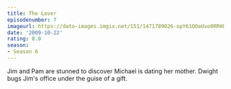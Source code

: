 ```yaml
---
title: The Lover
episodenumber: 7
imageurl: https://dato-images.imgix.net/151/1471789026-opY61OOaUvo0RRHLz1oRlSTgaH3.jpg?ixlib=rb-1.1.0&ch=DPR%2CWidth&auto=compress%2Cformat
date: '2009-10-22'
rating: 8.0
season:
- Season 6
---
```


Jim and Pam are stunned to discover Michael is dating her mother. Dwight bugs Jim's office under the guise of a gift.